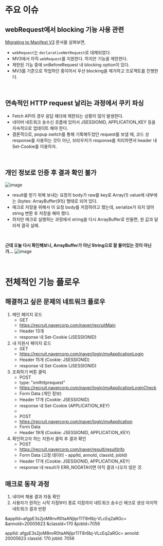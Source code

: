 # 주요 이슈

## webRequest에서 blocking 기능 사용 관련 

[Migrating to Manifest V3](https://developer.chrome.com/docs/extensions/mv3/intro/mv3-migration/#host-permissions) 문서를 살펴보면,

- `webRequest`는 `declarativeNetRequest`로 대체되었다.
- MV3에서 아직 `webRequest`를 지원한다. 하지만 기능을 제한한다.
- 제한된 기능 중에 onBeforeRequest 내 blocking option이 있다.
- MV3를 기준으로 작업하던 중이어서 우선 blocking을 제거하고 프로젝트를 진행한다.

&nbsp;

## 연속적인 HTTP request 날리는 과정에서 쿠키 파싱

- Fetch API의 경우 응답 헤더에 제한되는 상황이 많이 발생한다.
- 네이버 네트워크 송수신 흐름에 있어서 JSESSIONID, APPLICATION_KEY 등을 지속적으로 업데이트 해야 한다.
- 결론적으로, popup switch를 통해 기록해두었던 request를 보낼 때, 코드 상 response를 사용하는 것이 아닌, 브라우저가 response를 처리하면서 header 내 Set-Cookie를 이용하자.  

&nbsp;

## 개인 정보로 인증 후 결과 확인 불가
![image](https://user-images.githubusercontent.com/39409255/126444105-527a49ab-90cb-481f-854f-03dabbb25693.png)

- result를 받기 위해 보내는 요청의 body가 raw를 key로 Array(1) value에 내부에는 {bytes: ArrayBuffer(91)} 형태로 되어 있다.
- 매크로 저장을 위해서 이 요청 body를 저장하려고 했는데, serialize가 되지 않아 string 변환 후 저장을 해야 했다.
- 하지만 매크로 실행하는 과정에서 string을 다시 ArrayBuffer로 만들면, 원 값과 달라져 결국 실패.

&nbsp;

**근데 오늘 다시 확인해보니, ArrayBuffer가 아닌 String으로 잘 들어있는 것이 아닌가...**
![image](https://user-images.githubusercontent.com/39409255/126444340-36dbef8f-09e9-45f9-a077-7f83dd78bf81.png)

&nbsp;

# 전체적인 기능 플로우

## 해결하고 싶은 문제의 네트워크 플로우
1. 메인 페이지 로드
   - GET
   - https://recruit.navercorp.com/naver/recruitMain
   - Header 13개
   - response 내 Set-Cookie (JSESSIONID)
2. 내 지원서 페이지 로드
   - GET
   - https://recruit.navercorp.com/naver/login/myApplicationLogin
   - Header 15개 (Cookie: JSESSIONID)
   - response 내 Set-Cookie (JSESSIONID)
3. 조회하기 버튼 클릭
   - POST
   - type: "xmlhttprequest"
   - https://recruit.navercorp.com/naver/login/myApplicationLoginCheck
   - Form Data (개인 정보)
   - Header 17개 (Cookie: JSESSIONID)
   - response 내 Set-Cookie (APPLICATION_KEY)
   - 
   - POST
   - https://recruit.navercorp.com/naver/login/myApplication
   - Form Data
   - Header 19개 (Cookie: JSESSIONID, APPLICATION_KEY)
4. 확인하고자 하는 지원서 클릭 후 결과 확인
   - POST
   - https://recruit.navercorp.com/naver/result/resultInfo
   - Form Data (고정 데이터 - applId, annoId, classId, jobId)
   - Header 17개 (Cookie: JSESSIONID, APPLICATION_KEY)
   - response 내 result가 ERR_NODATA이면 아직 결과 나오지 않은 것.


## 매크로 동작 과정

1. 네이버 채용 결과 자동 확인
2. 사용자가 원하는 시작 지점부터 종료 지점까지 네트워크 송수신 매크로 생성 마지막 네트워크 결과 반환


&applId=afgpE3s2joM8nvR0taANjlprTIT8r6bj-VLcEq2aRGc=
&annoId=20005623
&classId=170
&jobId=7056

applId: afgpE3s2joM8nvR0taANjlprTIT8r6bj-VLcEq2aRGc=
annoId: 20005623
classId: 170
jobId: 7056
